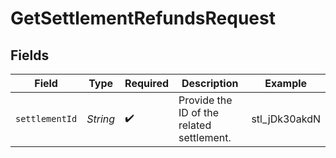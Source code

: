 # GetSettlementRefundsRequest


## Fields

| Field                                     | Type                                      | Required                                  | Description                               | Example                                   |
| ----------------------------------------- | ----------------------------------------- | ----------------------------------------- | ----------------------------------------- | ----------------------------------------- |
| `settlementId`                            | *String*                                  | :heavy_check_mark:                        | Provide the ID of the related settlement. | stl_jDk30akdN                             |